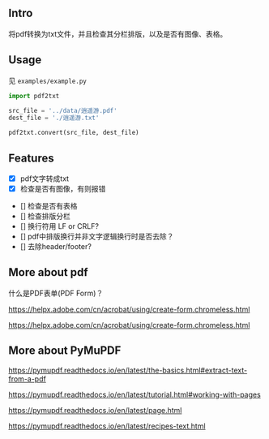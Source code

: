 ## Intro
将pdf转换为txt文件，并且检查其分栏排版，以及是否有图像、表格。

## Usage
见 `examples/example.py`
```python
import pdf2txt

src_file = '../data/逍遥游.pdf'
dest_file = './逍遥游.txt'

pdf2txt.convert(src_file, dest_file)
```

## Features
- [x] pdf文字转成txt
- [x] 检查是否有图像，有则报错
- [] 检查是否有表格
- [] 检查排版分栏
- [] 换行符用 LF or CRLF?
- [] pdf中排版换行并非文字逻辑换行时是否去除？
- [] 去除header/footer?

## More about pdf
什么是PDF表单(PDF Form)？

https://helpx.adobe.com/cn/acrobat/using/create-form.chromeless.html

https://helpx.adobe.com/cn/acrobat/using/create-form.chromeless.html

## More about PyMuPDF
https://pymupdf.readthedocs.io/en/latest/the-basics.html#extract-text-from-a-pdf

https://pymupdf.readthedocs.io/en/latest/tutorial.html#working-with-pages

https://pymupdf.readthedocs.io/en/latest/page.html

https://pymupdf.readthedocs.io/en/latest/recipes-text.html



